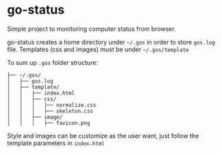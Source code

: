 # go-status
Simple project to monitoring computer status from browser.

go-status creates a home directory under `~/.gos` in order to store `gos.log`
file.
Templates (css and images) must be under `~/.gos/template`

To sum up `.gos` folder structure:
```
├── ~/.gos/
│   ├── gos.log
│   ├── template/
│   │   ├── index.html
│   │   ├── css/
│   │   │   ├── normalize.css
│   │   │   ├── skeleton.css 
│   │   ├── image/
│   │   │   ├── favicon.png
```

Style and images can be customize as the user want, just follow the template 
parameters in `index.html`
